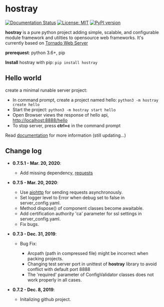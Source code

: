 # hostray

[![Documentation Status](https://readthedocs.org/projects/hostray/badge/?version=latest)](https://hostray.readthedocs.io/en/latest/?badge=latest) [![License: MIT](https://img.shields.io/badge/License-MIT-blue.svg)](https://opensource.org/licenses/MIT) [![PyPI version](https://img.shields.io/pypi/v/hostray.svg)](https://pypi.org/project/hostray/)

**hostray** is a pure python project adding simple, scalable, and configurable module framework and utilties to opensource web frameworks. It's currently based on [Tornado Web Server](https://www.tornadoweb.org/en/stable/)

**prerequest**: python 3.6+, pip

**Install** hostray with pip: ``pip install hostray``

## Hello world

create a minimal runable server project:
   * In command prompt, create a project named hello: `python3 -m hostray create hello`
   * Start the project: `python3 -m hostray start hello`
   * Open Browser views the response of hello api, [http://localhost:8888/hello](http://localhost:8888/hello)
   * To stop server, press **ctrl+c** in the command prompt

Read [documentation](https://hostray.readthedocs.io/en/latest/) for more information (still updating...)

## Change log

* **0.7.5.1 - Mar. 20, 2020**:
  * Add missing dependency, [requests](https://requests.readthedocs.io/en/master/)

* **0.7.5 - Mar. 20, 2020**:

  * Use [aiohttp](https://github.com/aio-libs/aiohttp) for sending requests asynchronously.
  * Set logger level to Error when debug set to false in server_config.yaml.
  * Method dispose() of component classes become awaitable.
  * Add certification authority 'ca' parameter for ssl settings in server_config.yaml.
  * Fix bugs.

* **0.7.3 - Dec. 31, 2019**:

   * Bug Fix:

      * Arcpath (path in compressed file) might be incorrect when packing projects.
      * Changing test server port in unittest of **hostray** library to avoid conflict with default port 8888
      * The 'required' parameter of ConfigValidator classes does not work properly in all cases.

* **0.7.2 - Dec. 8, 2019**:

   * Initalizing github project.